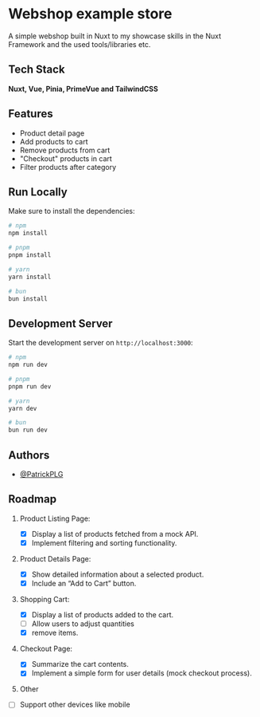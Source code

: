 # Webshop example store

A simple webshop built in Nuxt to my showcase skills in the Nuxt Framework and the used tools/libraries etc.

## Tech Stack

**Nuxt, Vue, Pinia, PrimeVue and TailwindCSS**

## Features

- Product detail page
- Add products to cart
- Remove products from cart
- "Checkout" products in cart
- Filter products after category

## Run Locally

Make sure to install the dependencies:

```bash
# npm
npm install

# pnpm
pnpm install

# yarn
yarn install

# bun
bun install
```

## Development Server

Start the development server on `http://localhost:3000`:

```bash
# npm
npm run dev

# pnpm
pnpm run dev

# yarn
yarn dev

# bun
bun run dev
```

## Authors

- [@PatrickPLG](https://www.github.com/PatrickPLG)

## Roadmap

1. Product Listing Page:
   - [x] Display a list of products fetched from a mock API.
   - [x] Implement filtering and sorting functionality.
2. Product Details Page:
   - [x] Show detailed information about a selected product.
   - [x] Include an “Add to Cart” button.
3. Shopping Cart:
   - [x] Display a list of products added to the cart.
   - [ ] Allow users to adjust quantities
   - [x] remove items.
4. Checkout Page:

   - [x] Summarize the cart contents.
   - [x] Implement a simple form for user details (mock checkout process).

5. Other

- [ ] Support other devices like mobile
